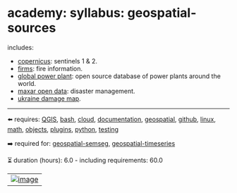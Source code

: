 # academy: syllabus: geospatial-sources

includes:
- [copernicus](https://github.com/kamangir/bluer-geo/blob/main/bluer_geo/catalog/copernicus): sentinels 1 & 2.
- [firms](https://github.com/kamangir/bluer-geo/blob/main/bluer_geo/catalog/firms): fire information.
- [global power plant](https://github.com/kamangir/bluer-geo/blob/main/bluer_geo/objects/md/global_power_plant_database.md): open source database of power plants around the world.
- [maxar open data](https://github.com/kamangir/bluer-geo/blob/main/bluer_geo/catalog/maxar_open_data): disaster management.
- [ukraine damage map](https://github.com/kamangir/bluer-geo/blob/main/bluer_geo/catalog/ukraine_timemap).

---

⬅️ requires: [QGIS](./QGIS.md), [bash](./bash.md), [cloud](./cloud.md), [documentation](./documentation.md), [geospatial](./geospatial.md), [github](./github.md), [linux](./linux.md), [math](./math.md), [objects](./objects.md), [plugins](./plugins.md), [python](./python.md), [testing](./testing.md)

➡️ required for: [geospatial-semseg](./geospatial-semseg.md), [geospatial-timeseries](./geospatial-timeseries.md)

⏳ duration (hours): 6.0 - including requirements: 60.0

|   |
| --- |
| [![image](https://github.com/kamangir/assets/raw/main/blue-geo/Maxar-Open-Datacube.png?raw=true)](https://github.com/kamangir/bluer-geo/tree/main/bluer_geo/catalog/maxar_open_data) |
